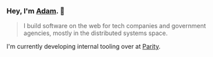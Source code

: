 ### Hey, I'm <a class="link" href="https://azerel.la/">Adam</a>. 👋

> I build software on the web for tech companies and government agencies, mostly in the distributed systems space.

I'm currently developing internal tooling over at <a class="link" href="https://www.parity.io/">Parity</a>.
